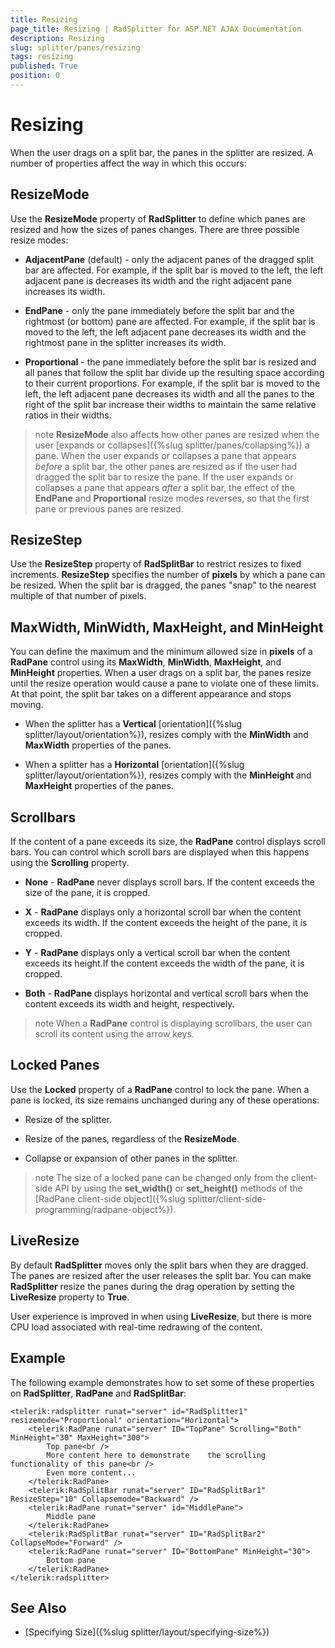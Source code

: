 ```yaml
---
title: Resizing
page_title: Resizing | RadSplitter for ASP.NET AJAX Documentation
description: Resizing
slug: splitter/panes/resizing
tags: resizing
published: True
position: 0
---
```


# Resizing

When the user drags on a split bar, the panes in the splitter are resized. A number of properties affect the way in which this occurs:

## ResizeMode

Use the **ResizeMode** property of **RadSplitter** to define which panes are resized and how the sizes of panes changes. There are three possible resize modes:

* **AdjacentPane** (default) - only the adjacent panes of the dragged split bar are affected. For example, if the split bar is moved to the left, the left adjacent pane is decreases its width and the right adjacent pane increases its width.

* **EndPane** - only the pane immediately before the split bar and the rightmost (or bottom) pane are affected. For example, if the split bar is moved to the left, the left adjacent pane decreases its width and the rightmost pane in the splitter increases its width.

* **Proportional** - the pane immediately before the split bar is resized and all panes that follow the split bar divide up the resulting space according to their current proportions. For example, if the split bar is moved to the left, the left adjacent pane decreases its width and all the panes to the right of the split bar increase their widths to maintain the same relative ratios in their widths.

>note  **ResizeMode** also affects how other panes are resized when the user [expands or collapses]({%slug splitter/panes/collapsing%}) a pane. When the user expands or collapses a pane that appears *before* a split bar, the other panes are resized as if the user had dragged the split bar to resize the pane. If the user expands or collapses a pane that appears *after* a split bar, the effect of the **EndPane** and **Proportional** resize modes reverses, so that the first pane or previous panes are resized.

## ResizeStep

Use the **ResizeStep** property of **RadSplitBar** to restrict resizes to fixed increments. **ResizeStep** specifies the number of **pixels** by which a pane can be resized. When the split bar is dragged, the panes "snap" to the nearest multiple of that number of pixels.

## MaxWidth, MinWidth, MaxHeight, and MinHeight

You can define the maximum and the minimum allowed size in **pixels** of a **RadPane** control using its **MaxWidth**, **MinWidth**, **MaxHeight**, and **MinHeight** properties. When a user drags on a split bar, the panes resize until the resize operation would cause a pane to violate one of these limits. At that point, the split bar takes on a different appearance and stops moving.

* When the splitter has a **Vertical** [orientation]({%slug splitter/layout/orientation%}), resizes comply with the **MinWidth** and **MaxWidth** properties of the panes.

* When a splitter has a **Horizontal** [orientation]({%slug splitter/layout/orientation%}), resizes comply with the **MinHeight** and **MaxHeight** properties of the panes.

## Scrollbars

If the content of a pane exceeds its size, the **RadPane** control displays scroll bars. You can control which scroll bars are displayed when this happens using the **Scrolling** property.

* **None** - **RadPane** never displays scroll bars. If the content exceeds the size of the pane, it is cropped.

* **X** - **RadPane** displays only a horizontal scroll bar when the content exceeds its width. If the content exceeds the height of the pane, it is cropped.

* **Y** - **RadPane** displays only a vertical scroll bar when the content exceeds its height.If the content exceeds the width of the pane, it is cropped.

* **Both** - **RadPane** displays horizontal and vertical scroll bars when the content exceeds its width and height, respectively.

>note When a **RadPane** control is displaying scrollbars, the user can scroll its content using the arrow keys.

## Locked Panes

Use the **Locked** property of a **RadPane** control to lock the pane. When a pane is locked, its size remains unchanged during any of these operations:

* Resize of the splitter.

* Resize of the panes, regardless of the **ResizeMode**.

* Collapse or expansion of other panes in the splitter.

>note The size of a locked pane can be changed only from the client-side API by using the **set_width()** or **set_height()** methods of the [RadPane client-side object]({%slug splitter/client-side-programming/radpane-object%}).

## LiveResize

By default **RadSplitter** moves only the split bars when they are dragged. The panes are resized after the user releases the split bar. You can make **RadSplitter** resize the panes during the drag operation by setting the **LiveResize** property to **True**.

User experience is improved in when using **LiveResize**, but there is more CPU load associated with real-time redrawing of the content.

## Example

The following example demonstrates how to set some of these properties on **RadSplitter**, **RadPane** and **RadSplitBar**:

````ASP.NET
<telerik:radsplitter runat="server" id="RadSplitter1" resizemode="Proportional" orientation="Horizontal">  
	<telerik:RadPane runat="server" ID="TopPane" Scrolling="Both" MinHeight="30" MaxHeight="300">    
		Top pane<br />    
		More content here to demonstrate    the scrolling functionality of this pane<br />    
		Even more content...  
	</telerik:RadPane>  
	<telerik:RadSplitBar runat="server" ID="RadSplitBar1" ResizeStep="10" Collapsemode="Backward" />  
	<telerik:RadPane runat="server" id="MiddlePane">    
		Middle pane  
	</telerik:RadPane>  
	<telerik:RadSplitBar runat="server" ID="RadSplitBar2" CollapseMode="Forward" />  
	<telerik:RadPane runat="server" ID="BottomPane" MinHeight="30">    
		Bottom pane  
	</telerik:RadPane>
</telerik:radsplitter>
````


## See Also

 * [Specifying Size]({%slug splitter/layout/specifying-size%})
